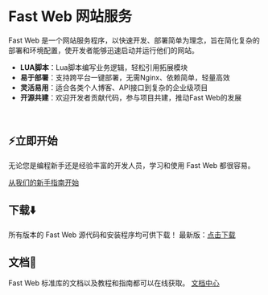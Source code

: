 ﻿


# Fast Web 网站服务


Fast Web 是一个网站服务程序，以快速开发、部署简单为理念，旨在简化复杂的部署和环境配置，使开发者能够迅速启动并运行他们的网站。


- **LUA脚本**：Lua脚本编写业务逻辑，轻松引用拓展模块
- **易于部署**：支持跨平台一键部署，无需Nginx、依赖简单，轻量高效
- **灵活易用**：适合各类个人博客、API接口到复杂的企业级项目
- **开源共建**：欢迎开发者贡献代码，参与项目共建，推动Fast Web的发展
<br>

## ⚡立即开始
无论您是编程新手还是经验丰富的开发人员，学习和使用 Fast Web 都很容易。

<a href="https://fw.newobj.org/doc/">从我们的新手指南开始</a>

## 下载⬇️

所有版本的 Fast Web 源代码和安装程序均可供下载！
最新版：<a href="https://fw.newobj.org/download/">点击下载</a>

## 文档📄
Fast Web 标准库的文档以及教程和指南都可以在线获取。
<a href="https://fw.newobj.org/doc/">文档中心</a>

